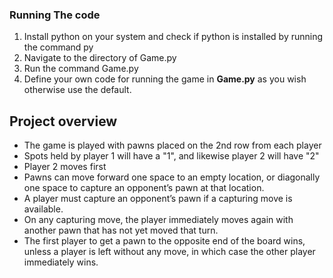 ### Running The code

1) Install python on your system and check if python is installed by running the command py
2) Navigate to the directory of Game.py 
3) Run the command Game.py
4) Define your own code for running the game in **Game.py** as you wish otherwise use the default.


## Project overview

- The game is played with pawns placed on the 2nd row from each player
- Spots held by player 1 will have a "1", and likewise player 2 will have "2"
- Player 2 moves first
- Pawns can move forward one space to an empty location, or diagonally one space to capture an opponent’s pawn at that location.
- A player must capture an opponent’s pawn if a capturing move is available.
- On any capturing move, the player immediately moves again with another pawn that has not yet moved that turn.
- The first player to get a pawn to the opposite end of the board wins, unless a player is left without any move, in which case the   other player immediately wins.



